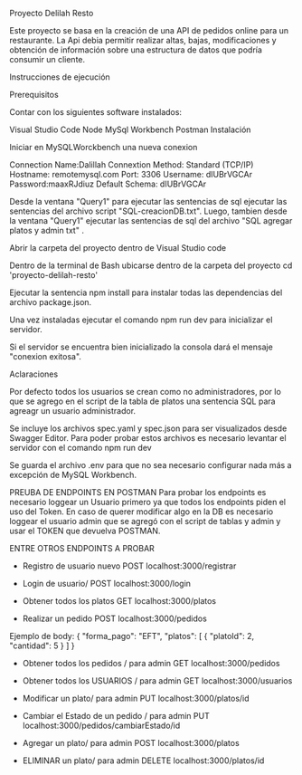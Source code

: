 Proyecto Delilah Resto

Este proyecto se basa en la creación de una API de pedidos online para un restaurante. La Api debia permitir realizar altas, bajas, modificaciones y obtención de información sobre una estructura de datos que podría consumir un cliente. 

Instrucciones de ejecución

Prerequisitos

Contar con los siguientes software instalados:

Visual Studio Code
Node
MySql Workbench
Postman
Instalación

Iniciar en  MySQLWorckbench una nueva conexion

Connection Name:Dalillah
Connextion Method: Standard (TCP/IP)
Hostname: remotemysql.com
Port: 3306
Username: dIUBrVGCAr
Password:maaxRJdiuz
Default Schema: dIUBrVGCAr

Desde la ventana "Query1" para ejecutar las sentencias de sql ejecutar las sentencias del archivo script "SQL-creacionDB.txt".
Luego, tambien desde la ventana "Query1" ejecutar las sentencias de sql del archivo "SQL agregar platos y admin txt" .

Abrir la carpeta del proyecto dentro de Visual Studio code

Dentro de la terminal de Bash ubicarse dentro de la carpeta del proyecto cd 'proyecto-delilah-resto'

Ejecutar la sentencia npm install para instalar todas las dependencias del archivo package.json.

Una vez instaladas ejecutar el comando npm run dev para inicializar el servidor.

Si el servidor se encuentra bien inicializado la consola dará el mensaje "conexion exitosa".

Aclaraciones

Por defecto todos los usuarios se crean como no administradores, por lo que se agrego en el script de la tabla de platos una sentencia SQL para agreagr un usuario administrador.


Se incluye los archivos spec.yaml y spec.json para ser visualizados desde Swagger Editor. Para poder probar estos archivos es necesario levantar el servidor con el comando npm run dev

Se guarda el archivo .env para que no sea necesario configurar nada más a excepción de MySQL Workbench.

PREUBA DE ENDPOINTS EN POSTMAN
Para probar los endpoints es necesario loggear un Usuario primero ya que todos los endpoints piden el uso del Token. En caso de querer modificar algo en la DB es necesario loggear el usuario admin que se agregó con el script de tablas y admin y usar el TOKEN que devuelva POSTMAN.

ENTRE OTROS ENDPOINTS A PROBAR

- Registro de usuario nuevo
POST localhost:3000/registrar

- Login de usuario/
POST localhost:3000/login

- Obtener todos los platos
GET localhost:3000/platos

- Realizar un pedido
POST localhost:3000/pedidos

Ejemplo de body:
{
    "forma_pago": "EFT",
    "platos": [
        {
            "platoId": 2,
            "cantidad": 5
        }
    ]
}


- Obtener todos los pedidos / para admin
GET localhost:3000/pedidos

- Obtener todos los USUARIOS / para admin
GET localhost:3000/usuarios

- Modificar un plato/ para admin
PUT localhost:3000/platos/id

- Cambiar el Estado de un pedido / para admin
PUT localhost:3000/pedidos/cambiarEstado/id

- Agregar un plato/ para admin
POST localhost:3000/platos

- ELIMINAR un plato/ para admin
DELETE localhost:3000/platos/id

